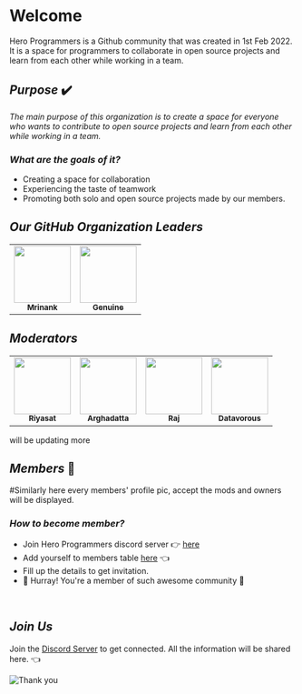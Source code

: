 # **Welcome**
Hero Programmers is a Github community that was created in 1st Feb 2022. It is a space for programmers to collaborate in open source projects and learn from each other while working in a team.

## _**Purpose**_ ✔️

_The main purpose of this organization is to create a space for everyone who wants to contribute to open source projects and learn from each other while working in a team._

### _**What are the goals of it?**_

* Creating a space for collaboration
* Experiencing the taste of teamwork
* Promoting both solo and open source projects made by our members.

## _**Our GitHub Organization Leaders**_

<table>
  <tr>
    <td align="center"><a href="https://github.com/MrinankBhowmick"><img src="https://avatars.githubusercontent.com/u/77621953?v=4" width="100px;" alt=""/><br /><sub><b>Mrinank</b></sub></a></td>
    <td align="center"><a href="https://github.com/genuinestalwart"><img src="https://avatars.githubusercontent.com/u/81245791?v=4" width="100px;" alt=""/><br /><sub><b>Genuine</b></sub></a></td>


  </tr>
</table>

## _**Moderators**_

<table>
  <tr>
    <td align="center"><a href="https://github.com/TheCodeHeist"><img src="https://avatars.githubusercontent.com/u/58696699?v=4" width="100px;" alt=""/><br /><sub><b>Riyasat</b></sub></a></td>
    <td align="center"><a href="https://github.com/Arghadatta"><img src="https://avatars.githubusercontent.com/u/78955676?v=4" width="100px;" alt=""/><br /><sub><b>Arghadatta</b></sub></a></td>
    <td align="center"><a href="https://github.com/Prince2347X"><img src="https://avatars.githubusercontent.com/u/68418241?v=4" width="100px;" alt=""/><br /><sub><b>Raj</b></sub></a></td>
    <td align="center"><a href="https://github.com/Datavorous"><img src="https://avatars.githubusercontent.com/u/76801656?v=4" width="100px;" alt=""/><br /><sub><b>Datavorous</b></sub></a></td>
  </tr>
</table>

will be updating more


## _**Members**_ 👨‍

#Similarly here every members' profile pic, accept the mods and owners will be displayed.

### _**How to become member?**_

* Join Hero Programmers discord server 👉 <a href="https://discord.gg/A8JG8K9TAk">here</a>
* Add yourself to members table <a href="Click will be provided">here</a> 👈
* Fill up the details to get invitation.
* 🎊 Hurray! You're a member of such awesome community 🎉

<br>

## _**Join Us**_

Join the <a href="https://discord.gg/A8JG8K9TAk">Discord Server</a> to get connected. All the information will be shared here. 👈

![Thank you](https://media.giphy.com/media/3ohs7JG6cq7EWesFcQ/giphy.gif)
